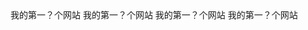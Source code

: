 <!DOCTYPE html>
<html lang="en">

<head>
    <meta charset="UTF-8">
    <title>我的网页</title>
</head>

<body>我的第一？个网站</body>
<body>我的第一？个网站</body>
<body>我的第一？个网站</body>
<body>我的第一？个网站</body>

</html>
